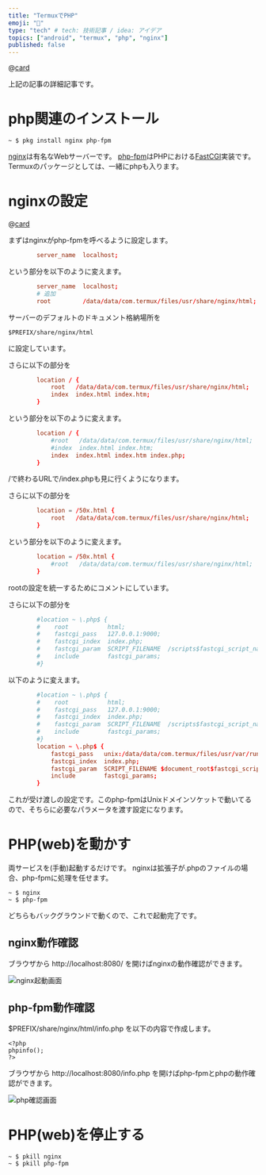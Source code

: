 ```yaml
---
title: "TermuxでPHP"
emoji: "🦔"
type: "tech" # tech: 技術記事 / idea: アイデア
topics: ["android", "termux", "php", "nginx"]
published: false
---
```

@[card](https://zenn.dev/dameyodamedame/articles/937421d81b5949)

上記の記事の詳細記事です。

# php関連のインストール

```shell-session
~ $ pkg install nginx php-fpm
```

[nginx](https://ja.wikipedia.org/wiki/Nginx)は有名なWebサーバーです。
[php-fpm](https://www.php.net/manual/ja/install.fpm.php)はPHPにおける[FastCGI](https://ja.wikipedia.org/wiki/FastCGI)実装です。Termuxのパッケージとしては、一緒にphpも入ります。

# nginxの設定

@[card](https://nginx.org/en/docs/beginners_guide.html)

まずはnginxがphp-fpmを呼べるように設定します。

```nginx:$PREFIX/etc/nginx/nginx.conf
        server_name  localhost;
```

という部分を以下のように変えます。

```nginx:$PREFIX/etc/nginx/nginx.conf
        server_name  localhost;
        # 追加
        root         /data/data/com.termux/files/usr/share/nginx/html;
```

サーバーのデフォルトのドキュメント格納場所を

`$PREFIX/share/nginx/html`

に設定しています。

さらに以下の部分を

```nginx:$PREFIX/etc/nginx/nginx.conf
        location / {
            root   /data/data/com.termux/files/usr/share/nginx/html;
            index  index.html index.htm;
        }
```

という部分を以下のように変えます。

```nginx:$PREFIX/etc/nginx/nginx.conf
        location / {
            #root   /data/data/com.termux/files/usr/share/nginx/html;
            #index  index.html index.htm;
            index  index.html index.htm index.php;
        }
```

/で終わるURLで/index.phpも見に行くようになります。

さらに以下の部分を

```nginx:$PREFIX/etc/nginx/nginx.conf
        location = /50x.html {
            root   /data/data/com.termux/files/usr/share/nginx/html;
        }
```

という部分を以下のように変えます。

```nginx:$PREFIX/etc/nginx/nginx.conf
        location = /50x.html {
            #root   /data/data/com.termux/files/usr/share/nginx/html;
        }
```

rootの設定を統一するためにコメントにしています。

さらに以下の部分を

```nginx:$PREFIX/etc/nginx/nginx.conf
        #location ~ \.php$ {
        #    root           html;
        #    fastcgi_pass   127.0.0.1:9000;
        #    fastcgi_index  index.php;
        #    fastcgi_param  SCRIPT_FILENAME  /scripts$fastcgi_script_name;
        #    include        fastcgi_params;
        #}
```

以下のように変えます。

```nginx:$PREFIX/etc/nginx/nginx.conf
        #location ~ \.php$ {
        #    root           html;
        #    fastcgi_pass   127.0.0.1:9000;
        #    fastcgi_index  index.php;
        #    fastcgi_param  SCRIPT_FILENAME  /scripts$fastcgi_script_name;
        #    include        fastcgi_params;
        #}
        location ~ \.php$ {
            fastcgi_pass   unix:/data/data/com.termux/files/usr/var/run/php-fpm.sock;
            fastcgi_index  index.php;
            fastcgi_param  SCRIPT_FILENAME $document_root$fastcgi_script_name;
            include        fastcgi_params;
        }
```

これが受け渡しの設定です。このphp-fpmはUnixドメインソケットで動いてるので、そちらに必要なパラメータを渡す設定になります。

# PHP(web)を動かす

両サービスを(手動)起動するだけです。
nginxは拡張子が.phpのファイルの場合、php-fpmに処理を任せます。

```shell-session
~ $ nginx
~ $ php-fpm
```

どちらもバックグラウンドで動くので、これで起動完了です。

## nginx動作確認

ブラウザから http://localhost:8080/ を開けばnginxの動作確認ができます。

![nginx起動画面](/images/d248c9d5e93ffd_001.jpg)

## php-fpm動作確認

$PREFIX/share/nginx/html/info.php を以下の内容で作成します。

```php:$PREFIX/share/nginx/html/info.php
<?php
phpinfo();
?>
```

ブラウザから http://localhost:8080/info.php を開けばphp-fpmとphpの動作確認ができます。

![php確認画面](/images/d248c9d5e93ffd_002.jpg)

# PHP(web)を停止する

```shell-session
~ $ pkill nginx
~ $ pkill php-fpm
```

